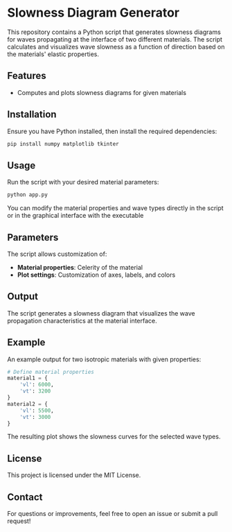 # Slowness Diagram Generator

This repository contains a Python script that generates slowness diagrams for waves propagating at the interface of two different materials. The script calculates and visualizes wave slowness as a function of direction based on the materials' elastic properties.

## Features
- Computes and plots slowness diagrams for given materials

## Installation
Ensure you have Python installed, then install the required dependencies:

```bash
pip install numpy matplotlib tkinter
```

## Usage
Run the script with your desired material parameters:

```bash
python app.py
```

You can modify the material properties and wave types directly in the script or in the graphical interface with the executable

## Parameters
The script allows customization of:
- **Material properties**: Celerity of the material
- **Plot settings**: Customization of axes, labels, and colors

## Output
The script generates a slowness diagram that visualizes the wave propagation characteristics at the material interface.

## Example
An example output for two isotropic materials with given properties:

```python
# Define material properties
material1 = {
    'vl': 6000,
    'vt': 3200
}
material2 = {
    'vl': 5500,
    'vt': 3000
}
```

The resulting plot shows the slowness curves for the selected wave types.

## License
This project is licensed under the MIT License.

## Contact
For questions or improvements, feel free to open an issue or submit a pull request!
